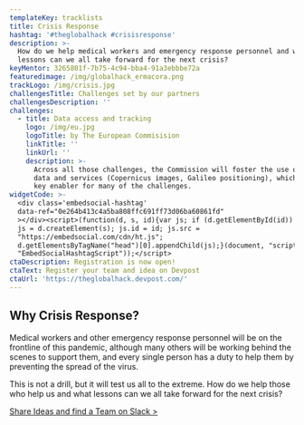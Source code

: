 ```yaml
---
templateKey: tracklists
title: Crisis Response
hashtag: '#theglobalhack #crisisresponse'
description: >-
  How do we help medical workers and emergency response personnel and what
  lessons can we all take forward for the next crisis?
keyMentor: 3265801f-7b75-4c94-bba4-91a3ebbbe72a
featuredimage: /img/globalhack_ermacora.png
trackLogo: /img/crisis.jpg
challengesTitle: Challenges set by our partners
challengesDescription: ''
challenges:
  - title: Data access and tracking
    logo: /img/eu.jpg
    logoTitle: by The European Commisision
    linkTitle: ''
    linkUrl: ''
    description: >-
      Across all those challenges, the Commission will foster the use of space
      data and services (Copernicus images, Galileo positioning), which can be a
      key enabler for many of the challenges.
widgetCode: >-
  <div class='embedsocial-hashtag'
  data-ref="0e264b413c4a5ba808ffc691ff73d06ba60861fd"
  ></div><script>(function(d, s, id){var js; if (d.getElementById(id)) {return;}
  js = d.createElement(s); js.id = id; js.src =
  "https://embedsocial.com/cdn/ht.js";
  d.getElementsByTagName("head")[0].appendChild(js);}(document, "script",
  "EmbedSocialHashtagScript"));</script>
ctaDescription: Registration is now open!
ctaText: Register your team and idea on Devpost
ctaUrl: 'https://theglobalhack.devpost.com/'
---
```


## Why Crisis Response?

Medical workers and other emergency response personnel will be on the frontline of this pandemic, although many others will be working behind the scenes to support them, and every single person has a duty to help them by preventing the spread of the virus.

This is not a drill, but it will test us all to the extreme. How do we help those who help us and what lessons can we all take forward for the next crisis?

[Share Ideas and find a Team on Slack >](http://theglobalhack.com/slack)
